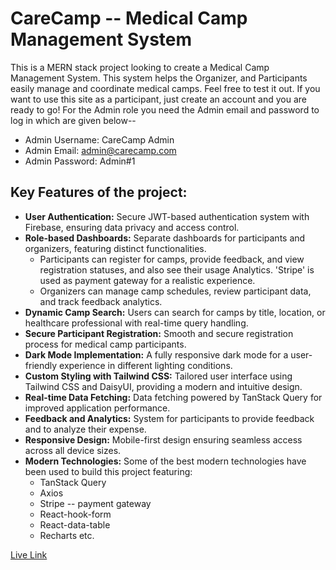 # **CareCamp -- Medical Camp Management System**

This is a MERN stack project looking to create a Medical Camp Management System. This system helps the Organizer, and Participants easily manage and coordinate medical camps. Feel free to test it out. If you want to use this site as a participant, just create an account and you are ready to go! For the Admin role you need the Admin email and password to log in which are given below--
* Admin Username: CareCamp Admin
* Admin Email: admin@carecamp.com
* Admin Password: Admin#1  


## **Key Features of the project:**

   * **User Authentication:** Secure JWT-based authentication system with Firebase, ensuring data privacy and access control.
   * **Role-based Dashboards:** Separate dashboards for participants and organizers, featuring distinct functionalities.
      * Participants can register for camps, provide feedback, and view registration statuses, and also see their usage Analytics. 'Stripe' is used as payment gateway for a realistic experience.
      * Organizers can manage camp schedules, review participant data, and track feedback analytics.
   * **Dynamic Camp Search:** Users can search for camps by title, location, or healthcare professional with real-time query handling.
   * **Secure Participant Registration:** Smooth and secure registration process for medical camp participants.
   * **Dark Mode Implementation:** A fully responsive dark mode for a user-friendly experience in different lighting conditions.
   * **Custom Styling with Tailwind CSS:** Tailored user interface using Tailwind CSS and DaisyUI, providing a modern and intuitive design.
   * **Real-time Data Fetching:** Data fetching powered by TanStack Query for improved application performance.
   * **Feedback and Analytics:** System for participants to provide feedback and to analyze their expense. 
   * **Responsive Design:** Mobile-first design ensuring seamless access across all device sizes.
   * **Modern Technologies:** Some of the best modern technologies have been used to build this project featuring:
      * TanStack Query 
      * Axios
      * Stripe -- payment gateway
      * React-hook-form
      * React-data-table
      * Recharts
      etc.


[Live Link](https://carecamp-mcms.netlify.app/)

